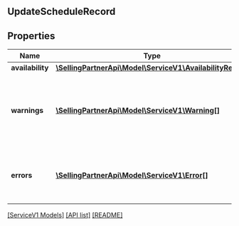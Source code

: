 ## UpdateScheduleRecord

## Properties

Name | Type | Description | Notes
------------ | ------------- | ------------- | -------------
**availability** | [**\SellingPartnerApi\Model\ServiceV1\AvailabilityRecord**](AvailabilityRecord.md) |  | [optional]
**warnings** | [**\SellingPartnerApi\Model\ServiceV1\Warning[]**](Warning.md) | A list of warnings returned in the sucessful execution response of an API request. | [optional]
**errors** | [**\SellingPartnerApi\Model\ServiceV1\Error[]**](Error.md) | A list of error responses returned when a request is unsuccessful. | [optional]

[[ServiceV1 Models]](../) [[API list]](../../Api) [[README]](../../../README.md)
